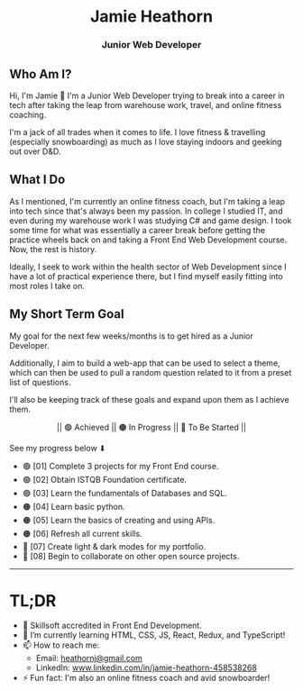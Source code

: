 <h1 align="center">Jamie Heathorn</h1>
<h3 align="center">Junior Web Developer</h3>

## Who Am I?
Hi, I'm Jamie 👋 I'm a Junior Web Developer trying to break into a career in tech after taking the leap from warehouse work, travel, and online fitness coaching.

I'm a jack of all trades when it comes to life. I love fitness & travelling (especially snowboarding) as much as I love staying indoors and geeking out over D&D.

## What I Do
As I mentioned, I'm currently an online fitness coach, but I'm taking a leap into tech since that's always been my passion. In college I studied IT, and even during my warehouse work I was studying C# and game design. I took some time for what was essentially a career break before getting the practice wheels back on and taking a Front End Web Development course. Now, the rest is history.

Ideally, I seek to work within the health sector of Web Development since I have a lot of practical experience there, but I find myself easily fitting into most roles I take on.

## My Short Term Goal
My goal for the next few weeks/months is to get hired as a Junior Developer.

Additionally, I aim to build a web-app that can be used to select a theme, which can then be used to pull a random question related to it from a preset list of questions.

I'll also be keeping track of these goals and expand upon them as I achieve them.

<div align="center">|| 🟢 Achieved || 🟠 In Progress || 🔴 To Be Started ||</div>

See my progress below ⬇

* 🟢 [01] Complete 3 projects for my Front End course.
* 🟢 [02] Obtain ISTQB Foundation certificate.
* 🟢 [03] Learn the fundamentals of Databases and SQL.
* 🟠 [04] Learn basic python.
* 🟠 [05] Learn the basics of creating and using APIs.
* 🟠 [06] Refresh all current skills.
* 🔴 [07] Create light & dark modes for my portfolio.
* 🔴 [08] Begin to collaborate on other open source projects.

---

# TL;DR
- 🏅 Skillsoft accredited in Front End Development.
- 🌱 I’m currently learning HTML, CSS, JS, React, Redux, and TypeScript!
- 📫 How to reach me:
  - Email: heathornj@gmail.com
  - LinkedIn: www.linkedin.com/in/jamie-heathorn-458538268
- ⚡ Fun fact: I'm also an online fitness coach and avid snowboarder!

